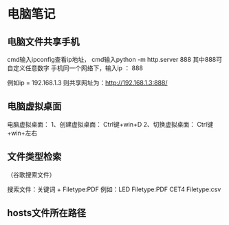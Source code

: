 # 电脑笔记

## 电脑文件共享手机

cmd输入ipconfig查看ip地址，
cmd输入python -m http.server 888
其中888可自定义任意数字
手机同一个网络下，输入ip ：  888

例如ip = 192.168.1.3
则共享网址为：http://192.168.1.3:888/



## 电脑虚拟桌面

电脑虚拟桌面：
1、创建虚拟桌面：
Ctrl键+win+D
2、切换虚拟桌面：
Ctrl键+win+左右



## 文件类型检索

（谷歌搜索文件）

搜索文件：关键词  + Filetype:PDF
例如：LED Filetype:PDF		CET4 Filetype:csv



## hosts文件所在路径

